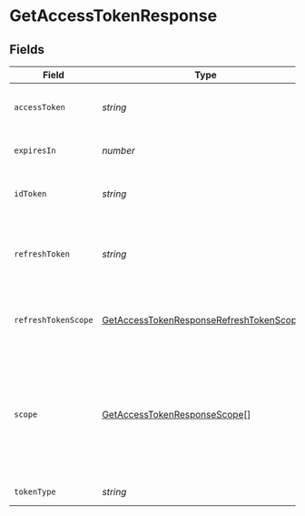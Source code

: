 # GetAccessTokenResponse


## Fields

| Field                                                                                                                                                                                               | Type                                                                                                                                                                                                | Required                                                                                                                                                                                            | Description                                                                                                                                                                                         |
| --------------------------------------------------------------------------------------------------------------------------------------------------------------------------------------------------- | --------------------------------------------------------------------------------------------------------------------------------------------------------------------------------------------------- | --------------------------------------------------------------------------------------------------------------------------------------------------------------------------------------------------- | --------------------------------------------------------------------------------------------------------------------------------------------------------------------------------------------------- |
| `accessToken`                                                                                                                                                                                       | *string*                                                                                                                                                                                            | :heavy_minus_sign:                                                                                                                                                                                  | An access token you can use to make requests on behalf of a Bolt Account.                                                                                                                           |
| `expiresIn`                                                                                                                                                                                         | *number*                                                                                                                                                                                            | :heavy_minus_sign:                                                                                                                                                                                  | Access token’s expiration in seconds.                                                                                                                                                               |
| `idToken`                                                                                                                                                                                           | *string*                                                                                                                                                                                            | :heavy_minus_sign:                                                                                                                                                                                  | A JWT token issued when the request includes the scope open_id.                                                                                                                                     |
| `refreshToken`                                                                                                                                                                                      | *string*                                                                                                                                                                                            | :heavy_minus_sign:                                                                                                                                                                                  | A refresh token you can use to issue a brand new access token without obtaining a new authorization code.                                                                                           |
| `refreshTokenScope`                                                                                                                                                                                 | [GetAccessTokenResponseRefreshTokenScope](../../models/shared/getaccesstokenresponserefreshtokenscope.md)[]                                                                                         | :heavy_minus_sign:                                                                                                                                                                                  | The scope granted to the refresh token. Currently this will always be bolt.account.view.                                                                                                            |
| `scope`                                                                                                                                                                                             | [GetAccessTokenResponseScope](../../models/shared/getaccesstokenresponsescope.md)[]                                                                                                                 | :heavy_minus_sign:                                                                                                                                                                                  | The scope granted to access token, depending on the scope granted to the authorization code as well as the scope parameter.<br/>Options include `bolt.account.manage`, `bolt.account.view`, `openid`.'<br/> |
| `tokenType`                                                                                                                                                                                         | *string*                                                                                                                                                                                            | :heavy_minus_sign:                                                                                                                                                                                  | The token_type will always be bearer.                                                                                                                                                               |